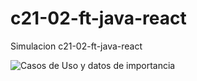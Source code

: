 # c21-02-ft-java-react
Simulacion c21-02-ft-java-react

![Casos de Uso y datos de importancia](https://i.imgur.com/1DA6BQH.png)
